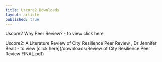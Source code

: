 ```yaml
---
title: Uscore2 Downloads
layout: article
published: true
---
```

Uscore2 Why Peer Review? - to view click here

Uscore2: A Literature Review of City Resilience Peer Review , Dr Jennifer Bealt - to view [click here](/downloads/Review of City Resilience Peer Review FINAL.pdf)
